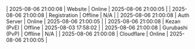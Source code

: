 | 2025-08-06 21:00:08 | Website | Online | 2025-08-06 21:00:05 |
| 2025-08-06 21:00:08 | Registration | Offline | N/A |
| 2025-08-06 21:00:08 | Auth Server | Online | 2025-08-06 21:00:05 |
| 2025-08-06 21:00:08 | Kezan (PvE) | Offline | 2025-08-03 17:58:02 |
| 2025-08-06 21:00:08 | Gurubashi (PvP) | Offline | N/A |
| 2025-08-06 21:00:08 | Cloudflare | Online | 2025-08-06 21:00:05 |
